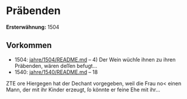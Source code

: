 # Präbenden

**Ersterwähnung:** 1504

## Vorkommen
- 1504: [jahre/1504/README.md](../jahre/1504/README.md) – 4) Der Wein wüchſe ihnen zu ihren Präbenden, wären
deſſen befugt...
- 1540: [jahre/1540/README.md](../jahre/1540/README.md) – 18


ZTE ore
Hiergegen hat der Dechant vorgegeben, weil die Frau no<
einen Mann, der mit ihr Kinder erzeugt, ſo könnte er
feine Ehe mit ihr...
